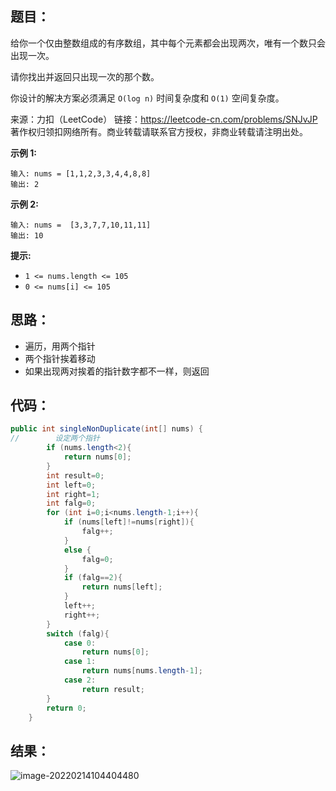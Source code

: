 ## 题目：

​	给你一个仅由整数组成的有序数组，其中每个元素都会出现两次，唯有一个数只会出现一次。

请你找出并返回只出现一次的那个数。

你设计的解决方案必须满足 `O(log n)` 时间复杂度和 `O(1)` 空间复杂度。



来源：力扣（LeetCode） 链接：https://leetcode-cn.com/problems/SNJvJP 著作权归领扣网络所有。商业转载请联系官方授权，非商业转载请注明出处。

<!--more-->

**示例 1:**

```
输入: nums = [1,1,2,3,3,4,4,8,8]
输出: 2
```

**示例 2:**

```
输入: nums =  [3,3,7,7,10,11,11]
输出: 10
```

**提示:**

- `1 <= nums.length <= 105`
- `0 <= nums[i] <= 105`

## 思路：

- 遍历，用两个指针
- 两个指针挨着移动
- 如果出现两对挨着的指针数字都不一样，则返回

## 代码：

```java
public int singleNonDuplicate(int[] nums) {
//        设定两个指针
        if (nums.length<2){
            return nums[0];
        }
        int result=0;
        int left=0;
        int right=1;
        int falg=0;
        for (int i=0;i<nums.length-1;i++){
            if (nums[left]!=nums[right]){
                falg++;
            }
            else {
                falg=0;
            }
            if (falg==2){
                return nums[left];
            }
            left++;
            right++;
        }
        switch (falg){
            case 0:
                return nums[0];
            case 1:
                return nums[nums.length-1];
            case 2:
                return result;
        }
        return 0;
    }
```

## 结果：

![image-20220214104404480](https://gitee.com/misteryliu/typora/raw/master/image/image-20220214104404480.png)